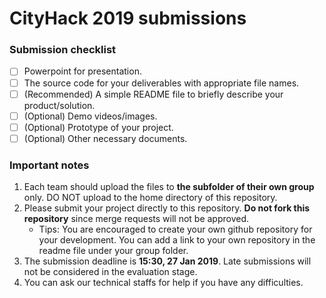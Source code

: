 # CityHack 2019 submissions

### Submission checklist
- [ ] Powerpoint for presentation.
- [ ] The source code for your deliverables with appropriate file names.
- [ ] (Recommended) A simple README file to briefly describe your product/solution.
- [ ] (Optional) Demo videos/images.
- [ ] (Optional) Prototype of your project.
- [ ] (Optional) Other necessary documents.

### Important notes
1. Each team should upload the files to **the subfolder of their own group** only. DO NOT upload to the home directory of this repository.
2. Please submit your project directly to this repository. **Do not fork this repository** since merge requests will not be approved.
    - Tips: You are encouraged to create your own github repository for your development. You can add a link to your own repository in the readme file under your group folder.
3. The submission deadline is **15:30, 27 Jan 2019**. Late submissions will not be considered in the evaluation stage.
4. You can ask our technical staffs for help if you have any difficulties.
